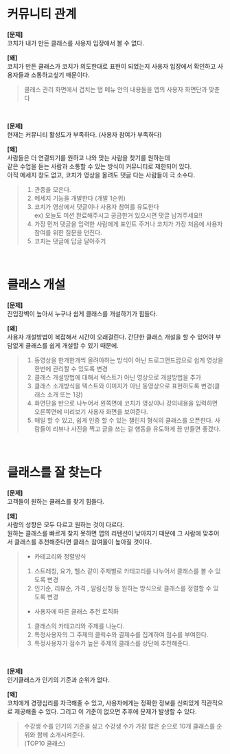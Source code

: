# 커뮤니티 관계

**[문제]**  
코치가 내가 만든 클래스를 사용자 입장에서 볼 수 없다.

**[왜]**  
코치가 만든 클래스가 코치가 의도한대로 표현이 되었는지 사용자 입장에서 확인하고 사용자들과 소통하고싶기 때문이다.
  
> 클래스 관리 화면에서 겹치는 탭 메뉴 안의 내용들을 앱의 사용자 화면단과 맞춘다

<br>

**[문제]**   
현재는 커뮤니티 활성도가 부족하다. (사용자 참여가 부족하다)

**[왜]**  
사람들은 더 연결되기를 원하고 나와 맞는 사람을 찾기를 원하는데  
같은 수업을 듣는 사람과 소통할 수 있는 방식이 커뮤니티로 제한되어 있다.  
아직 메세지 창도 없고, 코치가 영상을 올려도 댓글 다는 사람들이 극 소수다.

> 1. 관종을 모은다.  
> 1. 메세지 기능을 개발한다 (개발 1순위)
> 1. 코치가 영상에서 댓글이나 사용자 참여를 유도한다  
> ex) 오늘도 미션 완료해주시고 궁금한거 있으시면 댓글 남겨주세요!!
> 1. 가장 먼저 댓글을 입력한 사람에게 포인트 주거나 코치가 가장 처음에 사용자 참여를 위한 질문을 던진다.  
> 1. 코치는 댓글에 답글 달아주기

<br>

# 클래스 개설

**[문제]**   
진입장벽이 높아서 누구나 쉽게 클래스를 개설하기가 힘들다.

**[왜]**  
사용자 개설방법이 복잡해서 시간이 오래걸린다. 간단한 클래스 개설을 할 수 있어야 부담없게 클래스를 쉽게 개설할 수 있기 때문에.


> 1. 동영상을 한개한개씩 올려야하는 방식이 아닌 드로그앤드랍으로 쉽게 영상을  한번에 관리할 수 있도록 변경  
> 1. 클래스 개설방법에 대해서 텍스트가 아닌 영상으로 개설방법을 추가  
> 1. 클래스 소개방식을 텍스트와 이미지가 아닌 동영상으로 표현하도록 변경(클래스 소개 또는 1강)  
> 1. 화면단을 반으로 나누어서 왼쪽면에 코치가 영상이나 강의내용을 입력하면 오른쪽면에 미리보기 사용자 화면을 보여준다.
> 1. 매일 할 수 있고, 쉽게 인증 할 수 있는 챌린지 형식의 클래스를 오픈한다. 사람들이 리뷰나 사진을 찍고 글을 쓰는 걸 행동을 유도하게 끔 만들면 좋겠다.

<br>

# 클래스를 잘 찾는다

**[문제]**   
고객들이 원하는 클래스를 찾기 힘들다.

**[왜]**  
사람의 성향은 모두 다르고 원하는 것이 다르다.  
원하는 클래스를 빠르게 찾지 못하면 앱의 리텐션이 낮아지기 때문에 그 사람에 맞추어서 클래스를 추천해준다면 클래스 참여율이 높아질 것이다.

> - 카테고리와 정렬방식  
> 1. 스트레칭, 요가, 헬스 같이 주제별로 카테고리를 나누어서 클래스를 볼 수 있도록 변경  
> 1. 인기순, 리뷰순, 가격 , 알림신청 등 원하는 방식으로 클래스를 정렬할 수 있도록 변경
>
> - 사용자에 따른 클래스 추천 로직화  
> 1. 클래스의 카테고리와 주제를 나눈다.  
> 1. 특정사용자의 그 주제의 클릭수와 결제수를 집계하여 점수를 부여한다.  
> 1. 특정사용자가 점수가 높은 주제의 클래스를 상단에 추천해준다.

<br>

**[문제]**   
인기클래스가 인기의 기준과 순위가 없다.

**[왜]**  
코치에게 경쟁심리를 자극해줄 수 있고, 사용자에게는 정확한 정보를 신뢰있게 직관적으로 제공해줄 수 있다.
그리고 이 기준이 없으면 추후에 문제가 발생할 수 있다. 

>수강생 수를 인기의 기준을 삼고 수강생 수가 가장 많은 순으로 10개 클래스를 순위와 함께 소개시켜준다.  
>(TOP10 클래스)
